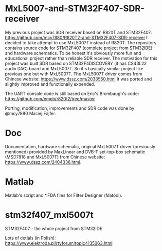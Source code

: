 # MxL5007-and-STM32F407-SDR-receiver
My previous project was SDR receiver based on R820T and STM32F407: https://github.com/mcy7880/R820T2-and-STM32F407-SDR-receiver I decided to take attempt to use MxL5007T instead of R820T. The repository contains source code for STM32F407 (complete project from STM32IDE) and hardware schematics. To be honest it's obviously more fun and educational project rather than reliable SDR receiver. The motivation for this project was built SDR based on STM32F4DISCOVERY (it has CS43L22 audio DAC) board and MxL5007T. So it's basically similar project like previous one but with MxL5007T. The MxL5007T driver comes from Chinese website: https://www.dssz.com/2033550.html It was ported and slightly improved and functionally expended.

The UART console code is still based on Eric's Brombaugh's code: https://github.com/emeb/r820t2/tree/master

Porting, modification, improvements and SDR code was done by @mcy7880 Maciej Fajfer.

# Doc
Documentation, hardware schematic, original MxL5007T driver (previously mentioned) provided by MaxLinear and DVB-T set-top-box schematic (MSD7818 and MxL5007T) from Chinese website: https://www.dssz.com/2404336.html.

# Matlab
Matlab's script and *.FDA files for Filter Designer (fdatool).

# stm32f407_mxl5007t
STM32F407 - the whole project from STM32IDE

Lots of detials (in Polish): https://www.elektroda.pl/rtvforum/topic4135063.html
